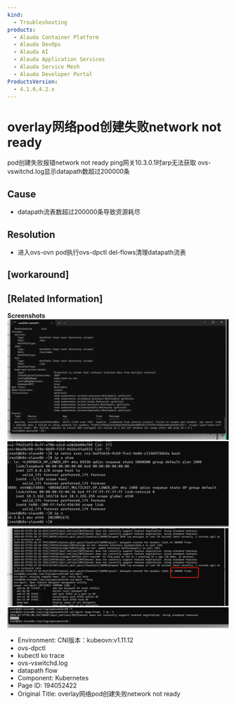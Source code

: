 ```yaml
---
kind:
  - Troubleshooting
products:
  - Alauda Container Platform
  - Alauda DevOps
  - Alauda AI
  - Alauda Application Services
  - Alauda Service Mesh
  - Alauda Developer Portal
ProductsVersion:
  - 4.1.0,4.2.x
---
```

<!-- A type of document that involves encountering a fault, diagnosing it, performing root cause analysis, and providing solutions. -->

# overlay网络pod创建失败network not ready

pod创建失败报错network not ready ping网关10.3.0.1时arp无法获取 ovs-vswitchd.log显示datapath数超过200000条

## Cause
- datapath流表数超过200000条导致资源耗尽

## Resolution
- 进入ovs-ovn pod执行ovs-dpctl del-flows清理datapath流表

## [workaround]

## [Related Information]
**Screenshots**
![](assets/overlaywang-luo-podchuang-jian-shi-bai-network-not-ready/image-2024-3-4_9-31-16.png)
![](assets/overlaywang-luo-podchuang-jian-shi-bai-network-not-ready/image-2024-3-4_9-32-54.png)
![](assets/overlaywang-luo-podchuang-jian-shi-bai-network-not-ready/image-2024-3-4_9-34-42.png)
![](assets/overlaywang-luo-podchuang-jian-shi-bai-network-not-ready/image-2024-3-4_9-35-42.png)
- Environment: CNI版本：kubeovn:v1.11.12
- ovs-dpctl
- kubectl ko trace
- ovs-vswitchd.log
- datapath flow
- Component: Kubernetes
- Page ID: 194052422
- Original Title: overlay网络pod创建失败network not ready
